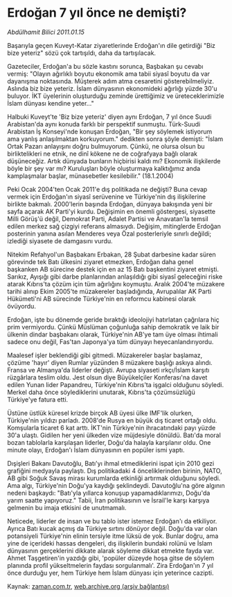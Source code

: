 # Erdoğan 7 yıl önce ne demişti?

*Abdülhamit Bilici 2011.01.15*

<td class="columnist-detail">
<p>Başarıyla geçen Kuveyt-Katar ziyaretlerinde Erdoğan'ın dile getirdiği "Biz bize yeteriz" sözü çok tartışıldı, daha da tartışılacak.</p>
<p>
<div id="haberMetinDiv">
<p>Gazeteciler, Erdoğan'a bu sözle kastını sorunca, Başbakan şu cevabı vermiş: "Olayın ağırlıklı boyutu ekonomik ama tabii siyasî boyutu da var dayanışma noktasında. Müşterek adım atma cesaretini gösterebilmeliyiz. Aslında biz bize yeteriz. İslam dünyasının ekonomideki ağırlığı yüzde 30'u buluyor. İKT üyelerinin oluşturduğu zeminde ürettiğimiz ve üreteceklerimizle İslam dünyası kendine yeter..."
<p>Halbuki Kuveyt'te 'Biz bize yeteriz' diyen aynı Erdoğan, 7 yıl önce Suudi Arabistan'da aynı konuda farklı bir perspektif sunmuştu. Türk-Suudi Arabistan İş Konseyi'nde konuşan Erdoğan, "Bir şey söylemek istiyorum ama yanlış anlaşılmaktan korkuyorum." dedikten sonra şöyle demişti: "İslam Ortak Pazarı anlayışını doğru bulmuyorum. Çünkü, ne olursa olsun bu birliktelikleri ne etnik, ne dinî kökene ne de coğrafyaya bağlı olarak düşüneceğiz. Artık dünyada bunların hiçbirisi kaldı mı? Ekonomik ilişkilerde böyle bir şey var mı? Kuruluşları böyle oluşturmaya kalktığımız anda kamplaşmalar başlar, münasebetler kesilebilir." (18.1.2004)
<p>Peki Ocak 2004'ten Ocak 2011'e dış politikada ne değişti? Buna cevap vermek için Erdoğan'ın siyasî serüvenine ve Türkiye'nin dış ilişkilerine birlikte bakmalı. 2000'lerin başında Erdoğan, dünyaya bakışında yeni bir sayfa açarak AK Parti'yi kurdu. Değişimin en önemli göstergesi, siyasette Milli Görüş'ü değil, Demokrat Parti, Adalet Partisi ve Anavatan'la temsil edilen merkez sağ çizgiyi referans almasıydı. Değişim, mitinglerde Erdoğan posterinin yanına asılan Menderes veya Özal posterleriyle sınırlı değildi; izlediği siyasete de damgasını vurdu.
<p>Nitekim Refahyol'un Başbakanı Erbakan, 28 Şubat darbesine kadar süren görevinde tek Batı ülkesini ziyaret etmezken, Erdoğan daha genel başkanken AB sürecine destek için en az 15 Batı başkentini ziyaret etmişti. Sarıkız, Ayışığı gibi darbe planlarından anlaşıldığı gibi siyasî geleceğini riske atarak Kıbrıs'ta çözüm için tüm ağırlığını koymuştu. Aralık 2004'te müzakere tarihi alınıp Ekim 2005'te müzakereler başladığında, Avrupalılar AK Parti Hükümeti'ni AB sürecinde Türkiye'nin en reformcu kabinesi olarak övüyordu.
<p>Erdoğan, işte bu dönemde geride bıraktığı ideolojiyi hatırlatan çağrılara hiç prim vermiyordu. Çünkü Müslüman çoğunluğa sahip demokratik ve laik bir ülkenin dindar başbakanı olarak, Türkiye'nin AB'ye tam üye olması ihtimali sadece onu değil, Fas'tan Japonya'ya tüm dünyayı heyecanlandırıyordu. 
<p>Maalesef işler beklendiği gibi gitmedi. Müzakereler başlar başlamaz, çözüme 'hayır' diyen Rumlar yüzünden 8 müzakere başlığı askıya alındı. Fransa ve Almanya'da liderler değişti. Avrupa siyaseti ırkçı/İslam karşıtı rüzgârlara teslim oldu. Jest olsun diye Büyükelçiler Konferası'na davet edilen Yunan lider Papandreu, Türkiye'nin Kıbrıs'ta işgalci olduğunu söyledi. Merkel daha önce söylediklerini unutarak, Kıbrıs'ta çözümsüzlüğü Türkiye'ye fatura etti.
<p>Üstüne üstlük küresel krizde birçok AB üyesi ülke IMF'lik olurken, Türkiye'nin yıldızı parladı. 2008'de Rusya en büyük dış ticaret ortağı oldu. Komşularla ticaret 6 kat arttı. İKT'nin Türkiye'nin ihracatındaki payı yüzde 30'a ulaştı. Gidilen her yeni ülkeden vize müjdesiyle dönüldü. Batı'da moral bozan tablolarla karşılaşan liderler, Doğu'da halayla karşılanır oldu. One minute olayı, Erdoğan'ı İslam dünyasının en popüler ismi yaptı.
<p>Dışişleri Bakanı Davutoğlu, Batı'yı ihmal etmediklerini ispat için 2010 gezi grafiğini medyayla paylaştı. Dış politikadaki 4 önceliklerinden birinin, NATO, AB gibi Soğuk Savaş mirası kurumlarda etkinliği artırmak olduğunu söyledi. Ama algı, Türkiye'nin Doğu'ya kaydığı şeklindeydi. Davutoğlu'na göre algının nedeni başkaydı: "Batı'yla yıllarca konuşup yapamadıklarımızı, Doğu'da yarım saatte yapıyoruz." Tabii, İran politikasının ve İsrail'le karşı karşıya gelmenin bu imaja etkisini de unutmamalı.
<p>Neticede, liderler de insan ve bu tablo ister istemez Erdoğan'ı da etkiliyor. Ayrıca Batı kucak açmış da Türkiye sırtını dönüyor değil. Doğu'da var olan potansiyeli Türkiye'nin elinin tersiyle itme lüksü de yok. Bunlar doğru, ama yine de içerideki hassas dengeleri, dış ilişkilerin bundaki rolünü ve İslam dünyasının gerçeklerini dikkate alarak söyleme dikkat etmekte fayda var. Ahmet Taşgetiren'in yazdığı gibi, 'popüler düzeyde hoşa gitse de söylem planında profil yükseltmelerin faydası sorgulanmalı'. Zira Erdoğan'ın 7 yıl önce durduğu yer, hem Türkiye hem İslam dünyası için yeterince cazipti. </p></p></p></p></p></p></p></p></p></div>
</p>
<a href="http://web.archive.org/web/20110117231535/mailto:a.bilici@zaman.com.tr">
</a></td>

Kaynak: [zaman.com.tr](http://zaman.com.tr/yazar.do?yazino=1079194), [web.archive.org (arşiv bağlantısı)](http://web.archive.org/web/20110117231535/http://www.zaman.com.tr:80/yazar.do?yazino=1079194)
